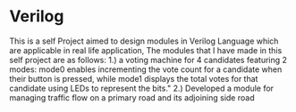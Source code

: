 # Verilog
This is a self Project aimed to design modules in Verilog Language which are applicable in real life application, The modules that I have made in this self project are as follows:
1.) a voting machine for 4 candidates featuring 2 modes: mode0 enables incrementing the vote count for a candidate when their button is pressed, while mode1 displays the total votes for that candidate using LEDs to represent the bits."
2.) Developed a module for managing traffic flow on a primary road and its adjoining side road

